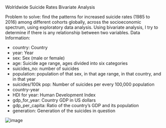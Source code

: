 Wolrldwide Suicide Rates
Bivariate Analysis

Problem to solve: find the patterns for increased suicide rates (1985 to 2016) among different cohorts globally, across the socioeconomic spectrum, using exploratory data analysis.
Using bivariate analysis, I try to determine if there is any relationship between two variables.
Data Information:

- country: Country
- year: Year
- sex: Sex (male or female)
- age: Suicide age range, ages divided into six categories
- suicides_no: number of suicides
- population: population of that sex, in that age range, in that country, and in that year
- suicides/100k pop: Number of suicides per every 100,000 population
- country-year
- HDI for year: Human Development Index
- gdp_for_year: Country GDP in US dollars
- gdp_per_capita: Ratio of the country’s GDP and its population
- generation: Generation of the suicides in question

![image](https://user-images.githubusercontent.com/102191236/189733004-6808414f-b522-4299-95c6-ef1aee850fdf.png)

